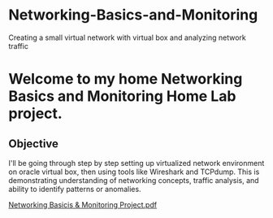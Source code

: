 # Networking-Basics-and-Monitoring
Creating a small virtual network with virtual box and analyzing network traffic

# Welcome to my home Networking Basics and Monitoring Home Lab project.

## Objective

I'll be going through step by step setting up virtualized network environment on oracle virtual box, then using tools like Wireshark and TCPdump. This is demonstrating understanding of networking concepts, traffic analysis, and ability to identify patterns or anomalies.



[Networking Basicis & Monitoring Project.pdf](https://github.com/user-attachments/files/17580223/Networking.Basicis.Monitoring.Project.pdf)
